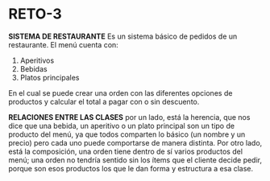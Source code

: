 # RETO-3
**SISTEMA DE RESTAURANTE**
Es un sistema básico de pedidos de un restaurante.
El menú cuenta con: 
1. Aperitivos
2. Bebidas
3. Platos principales
   
En el cual se puede crear una orden con las diferentes opciones de productos y calcular el total a pagar con o sin descuento.

**RELACIONES ENTRE LAS CLASES**
por un lado, está la herencia, que nos dice que una bebida, un aperitivo o un plato principal son un tipo de producto del menú, ya que todos comparten lo básico (un nombre y un precio) pero cada uno puede comportarse de manera distinta. Por otro lado, está la composición, una orden tiene dentro de sí varios productos del menú; una orden no tendría sentido sin los ítems que el cliente decide pedir, porque son esos productos los que le dan forma y estructura a esa clase.
